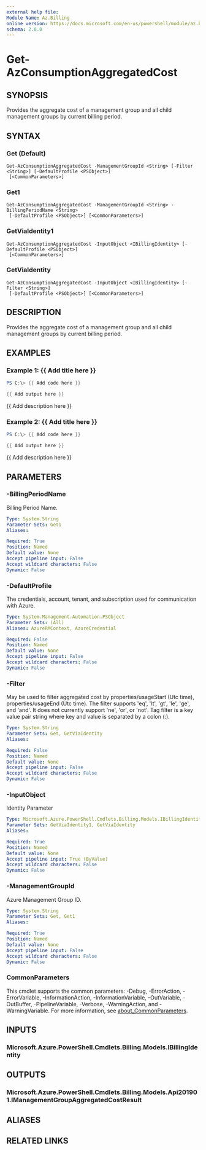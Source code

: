 ```yaml
---
external help file:
Module Name: Az.Billing
online version: https://docs.microsoft.com/en-us/powershell/module/az.billing/get-azconsumptionaggregatedcost
schema: 2.0.0
---
```


# Get-AzConsumptionAggregatedCost

## SYNOPSIS
Provides the aggregate cost of a management group and all child management groups by current billing period.

## SYNTAX

### Get (Default)
```
Get-AzConsumptionAggregatedCost -ManagementGroupId <String> [-Filter <String>] [-DefaultProfile <PSObject>]
 [<CommonParameters>]
```

### Get1
```
Get-AzConsumptionAggregatedCost -ManagementGroupId <String> -BillingPeriodName <String>
 [-DefaultProfile <PSObject>] [<CommonParameters>]
```

### GetViaIdentity1
```
Get-AzConsumptionAggregatedCost -InputObject <IBillingIdentity> [-DefaultProfile <PSObject>]
 [<CommonParameters>]
```

### GetViaIdentity
```
Get-AzConsumptionAggregatedCost -InputObject <IBillingIdentity> [-Filter <String>]
 [-DefaultProfile <PSObject>] [<CommonParameters>]
```

## DESCRIPTION
Provides the aggregate cost of a management group and all child management groups by current billing period.

## EXAMPLES

### Example 1: {{ Add title here }}
```powershell
PS C:\> {{ Add code here }}

{{ Add output here }}
```

{{ Add description here }}

### Example 2: {{ Add title here }}
```powershell
PS C:\> {{ Add code here }}

{{ Add output here }}
```

{{ Add description here }}

## PARAMETERS

### -BillingPeriodName
Billing Period Name.

```yaml
Type: System.String
Parameter Sets: Get1
Aliases:

Required: True
Position: Named
Default value: None
Accept pipeline input: False
Accept wildcard characters: False
Dynamic: False
```

### -DefaultProfile
The credentials, account, tenant, and subscription used for communication with Azure.

```yaml
Type: System.Management.Automation.PSObject
Parameter Sets: (All)
Aliases: AzureRMContext, AzureCredential

Required: False
Position: Named
Default value: None
Accept pipeline input: False
Accept wildcard characters: False
Dynamic: False
```

### -Filter
May be used to filter aggregated cost by properties/usageStart (Utc time), properties/usageEnd (Utc time).
The filter supports 'eq', 'lt', 'gt', 'le', 'ge', and 'and'.
It does not currently support 'ne', 'or', or 'not'.
Tag filter is a key value pair string where key and value is separated by a colon (:).

```yaml
Type: System.String
Parameter Sets: Get, GetViaIdentity
Aliases:

Required: False
Position: Named
Default value: None
Accept pipeline input: False
Accept wildcard characters: False
Dynamic: False
```

### -InputObject
Identity Parameter

```yaml
Type: Microsoft.Azure.PowerShell.Cmdlets.Billing.Models.IBillingIdentity
Parameter Sets: GetViaIdentity1, GetViaIdentity
Aliases:

Required: True
Position: Named
Default value: None
Accept pipeline input: True (ByValue)
Accept wildcard characters: False
Dynamic: False
```

### -ManagementGroupId
Azure Management Group ID.

```yaml
Type: System.String
Parameter Sets: Get, Get1
Aliases:

Required: True
Position: Named
Default value: None
Accept pipeline input: False
Accept wildcard characters: False
Dynamic: False
```

### CommonParameters
This cmdlet supports the common parameters: -Debug, -ErrorAction, -ErrorVariable, -InformationAction, -InformationVariable, -OutVariable, -OutBuffer, -PipelineVariable, -Verbose, -WarningAction, and -WarningVariable. For more information, see [about_CommonParameters](http://go.microsoft.com/fwlink/?LinkID=113216).

## INPUTS

### Microsoft.Azure.PowerShell.Cmdlets.Billing.Models.IBillingIdentity

## OUTPUTS

### Microsoft.Azure.PowerShell.Cmdlets.Billing.Models.Api201901.IManagementGroupAggregatedCostResult

## ALIASES

## RELATED LINKS

